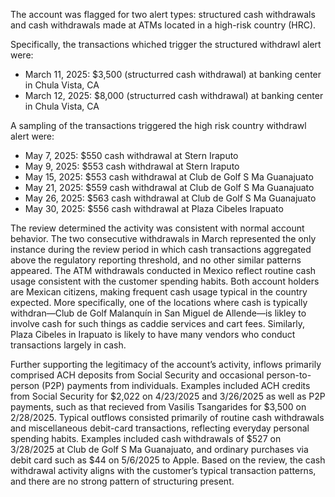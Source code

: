 The account was flagged for two alert types: structured cash withdrawals and cash withdrawals made at ATMs located in a high-risk country (HRC).

Specifically, the transactions whiched trigger the structured withdrawl alert were:

- March 11, 2025: $3,500 (structurred cash withdrawal) at banking center in Chula Vista, CA
- March 12, 2025: $8,000 (structurred cash withdrawal) at banking center in Chula Vista, CA

A sampling of the transactions triggered the high risk country withdrawl alert were:
- May 7, 2025: $550 cash withdrawal at Stern Iraputo
- May 9, 2025: $553 cash withdrawal at Stern Iraputo
- May 15, 2025: $553 cash withdrawal at Club de Golf S Ma Guanajuato
- May 21, 2025: $559 cash withdrawal  at Club de Golf S Ma Guanajuato
- May 26, 2025: $563 cash withdrawal  at Club de Golf S Ma Guanajuato
- May 30, 2025: $556 cash withdrawal  at Plaza Cibeles Irapuato

The review determined the activity was consistent with normal account behavior. The two consecutive withdrawals in March represented the only instance during the review period in which cash transactions aggregated above the regulatory reporting threshold, and no other similar patterns appeared. The ATM withdrawals conducted in Mexico reflect routine cash usage consistent with the customer spending habits. Both account holders are Mexican citizens, making frequent cash usage typical in the country expected. More specifically, one of the locations where cash is typically withdran—Club de Golf Malanquín in San Miguel de Allende—is likley to involve cash for such things as caddie services and cart fees. Similarly, Plaza Cibeles in Irapuato is likely to have many vendors who conduct transactions largely in cash.

Further supporting the legitimacy of the account’s activity, inflows primarily comprised ACH deposits from Social Security and occasional person-to-person (P2P) payments from individuals. Examples included ACH credits from Social Security for $2,022 on 4/23/2025 and 3/26/2025 as well as P2P payments, such as that recieved from Vasilis Tsangarides for $3,500 on 2/28/2025. Typical outflows consisted primarily of routine cash withdrawals and miscellaneous debit-card transactions, reflecting everyday personal spending habits. Examples included cash withdrawals of $527 on 3/28/2025 at Club de Golf S Ma Guanajuato, and ordinary purchases via debit card such as $44 on 5/6/2025 to Apple. Based on the review, the cash withdrawal activity aligns with the customer’s typical transaction patterns, and there are no strong pattern of structuring present.
